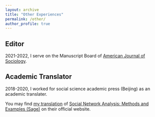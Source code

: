 ```yaml
---
layout: archive
title: "Other Experiences"
permalink: /other/
author_profile: true
---
```


Editor
------
2021-2022, I serve on the Manuscript Board of [American Journal of Sociology](https://www.journals.uchicago.edu/toc/ajs/current).


Academic Translator
------
2018-2020, I worked for social science academic press (Beijing) as an academic translater.<br>

You may find [my translation](https://www.ssap.com.cn/c/2019-03-05/1075680.shtml) of [Social Network Analysis: Methods and Examples (Sage)](https://methods.sagepub.com/book/social-network-analysis-1e) on their official website. 
